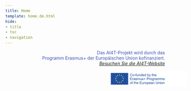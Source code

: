 ```yaml
---
title: Home
template: home.de.html
hide:
- title
- toc
- navigation
---
```


<p style="text-align:right; color: #4051b5;">Das AI4T-Projekt wird durch das <br/>Programm Erasmus+ der Europäischen Union kofinanziert.<br/> <a href="https://www.ai4t.eu/" target="_blank"><em>Besuchen Sie die AI4T-Website</em></a> </p>
<p style="text-align:right;"><img src="assets/logoerasmusright_en_0.jpeg" alt="Logo Erasmus+" width="250" style="margin-right: -70px"></p>
